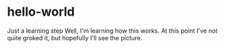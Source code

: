 # hello-world
Just a learning step
Well, I'm learning how this works. At this point I've not quite groked it, but hopefully I'll see the picture.
